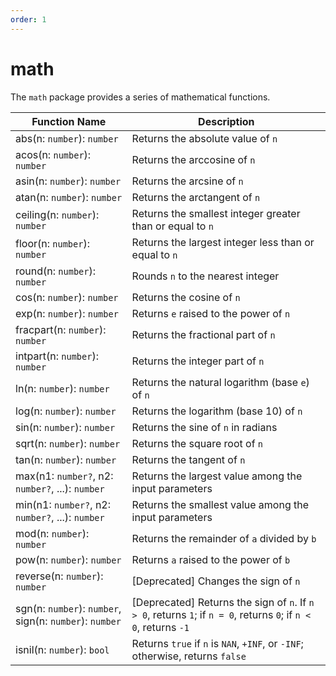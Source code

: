 ```yaml
---
order: 1
---
```


# math

The `math` package provides a series of mathematical functions.

| Function Name                                           | Description                                                                                                      |
|---------------------------------------------------------|------------------------------------------------------------------------------------------------------------------|
| abs(n: `number`): `number`                              | Returns the absolute value of `n`                                                                                |
| acos(n: `number`): `number`                             | Returns the arccosine of `n`                                                                                     |
| asin(n: `number`): `number`                             | Returns the arcsine of `n`                                                                                       |
| atan(n: `number`): `number`                             | Returns the arctangent of `n`                                                                                    |
| ceiling(n: `number`): `number`                          | Returns the smallest integer greater than or equal to `n`                                                        |
| floor(n: `number`): `number`                            | Returns the largest integer less than or equal to `n`                                                            |
| round(n: `number`): `number`                            | Rounds `n` to the nearest integer                                                                                |
| cos(n: `number`): `number`                              | Returns the cosine of `n`                                                                                        |
| exp(n: `number`): `number`                              | Returns `e` raised to the power of `n`                                                                           |
| fracpart(n: `number`): `number`                         | Returns the fractional part of `n`                                                                               |
| intpart(n: `number`): `number`                          | Returns the integer part of `n`                                                                                  |
| ln(n: `number`): `number`                               | Returns the natural logarithm (base `e`) of `n`                                                                  |
| log(n: `number`): `number`                              | Returns the logarithm (base 10) of `n`                                                                           |
| sin(n: `number`): `number`                              | Returns the sine of `n` in radians                                                                               |
| sqrt(n: `number`): `number`                             | Returns the square root of `n`                                                                                   |
| tan(n: `number`): `number`                              | Returns the tangent of `n`                                                                                       |
| max(n1: `number?`, n2: `number?`, ...): `number`        | Returns the largest value among the input parameters                                                             |
| min(n1: `number?`, n2: `number?`, ...): `number`        | Returns the smallest value among the input parameters                                                            |
| mod(n: `number`): `number`                              | Returns the remainder of `a` divided by `b`                                                                      |
| pow(n: `number`): `number`                              | Returns `a` raised to the power of `b`                                                                           |
| reverse(n: `number`): `number`                          | [Deprecated] Changes the sign of `n`                                                                             |
| sgn(n: `number`): `number`, sign(n: `number`): `number` | [Deprecated] Returns the sign of `n`. If `n > 0`, returns `1`; if `n = 0`, returns `0`; if `n < 0`, returns `-1` |
| isnil(n: `number`): `bool`                              | Returns `true` if `n` is `NAN`, `+INF`, or `-INF`; otherwise, returns `false`                                    |

